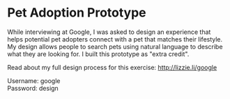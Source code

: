 # Pet Adoption Prototype

While interviewing at Google, I was asked to design an experience that helps potential pet adopters connect with a pet that matches their lifestyle. My design allows people to search pets using natural language to describe what they are looking for. I built this prototype as "extra credit".

Read about my full design process for this exercise: http://lizzie.li/google

Username: google<br>
Password: design
